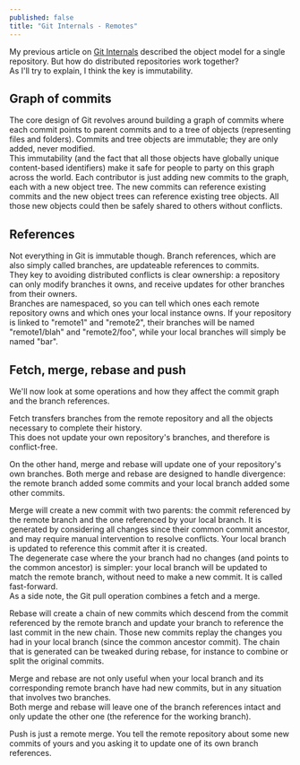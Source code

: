 ```yaml
---
published: false
title: "Git Internals - Remotes"
---
```


My previous article on [Git Internals](http://blog.monstuff.com/archives/2015/08/git-internals.html) described the object model for a single repository. But how do distributed repositories work together?  
As I'll try to explain, I think the key is immutability.  
 
## Graph of commits
The core design of Git revolves around building a graph of commits where each commit points to parent commits and to a tree of objects (representing files and folders). Commits and tree objects are immutable; they are only added, never modified.  
This immutability (and the fact that all those objects have globally unique content-based identifiers) make it safe for people to party on this graph across the world. Each contributor is just adding new commits to the graph, each with a new object tree. The new commits can reference existing commits and the new object trees can reference existing tree objects. All those new objects could then be safely shared to others without conflicts.  

## References
Not everything in Git is immutable though. Branch references, which are also simply called branches, are updateable references to commits.   
They key to avoiding distributed conflicts is clear ownership: a repository can only modify branches it owns, and receive updates for other branches from their owners.  
Branches are namespaced, so you can tell which ones each remote repository owns and which ones your local instance owns. If your repository is linked to "remote1" and "remote2", their branches will be named "remote1/blah" and "remote2/foo", while your local branches will simply be named "bar". 
 
## Fetch, merge, rebase and push
We'll now look at some operations and how they affect the commit graph and the branch references.  

Fetch transfers branches from the remote repository and all the objects necessary to complete their history.  
This does not update your own repository's branches, and therefore is conflict-free.  
  
On the other hand, merge and rebase will update one of your repository's own branches. Both merge and rebase are designed to handle divergence: the remote branch added some commits and your local branch added some other commits.  

Merge will create a new commit with two parents: the commit referenced by the remote branch and the one referenced by your local branch. It is generated by considering all changes since their common commit ancestor, and may require manual intervention to resolve conflicts. Your local branch is updated to reference this commit after it is created.   
The degenerate case where the your branch had no changes (and points to the common ancestor) is simpler: your local branch will be updated to match the remote branch, without need to make a new commit. It is called fast-forward.  
As a side note, the Git pull operation combines a fetch and a merge.  

Rebase will create a chain of new commits which descend from the commit referenced by the remote branch and update your branch to reference the last commit in the new chain. Those new commits replay the changes you had in your local branch (since the common ancestor commit). The chain that is generated can be tweaked during rebase, for instance to combine or split the original commits.  

Merge and rebase are not only useful when your local branch and its corresponding remote branch have had new commits, but in any situation that involves two branches.  
Both merge and rebase will leave one of the branch references intact and only update the other one (the reference for the working branch).  
  
Push is just a remote merge. You tell the remote repository about some new commits of yours and you asking it to update one of its own branch references.  
